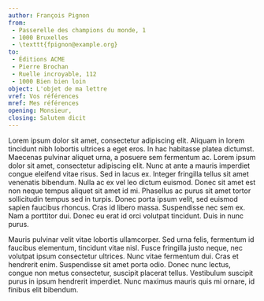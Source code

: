 ```yaml
---
author: François Pignon
from:
 - Passerelle des champions du monde, 1
 - 1000 Bruxelles
 - \texttt{fpignon@example.org}
to: 
 - Éditions ACME
 - Pierre Brochan
 - Ruelle incroyable, 112
 - 1000 Bien bien loin
object: L'objet de ma lettre
vref: Vos références
mref: Mes références
opening: Monsieur,
closing: Salutem dicit   
---
```


Lorem ipsum dolor sit amet, consectetur adipiscing elit. Aliquam in lorem tincidunt nibh lobortis ultrices a eget eros. In hac habitasse platea dictumst. Maecenas pulvinar aliquet urna, a posuere sem fermentum ac. Lorem ipsum dolor sit amet, consectetur adipiscing elit. Nunc at ante a mauris imperdiet congue eleifend vitae risus. Sed in lacus ex. Integer fringilla tellus sit amet venenatis bibendum. Nulla ac ex vel leo dictum euismod. Donec sit amet est non neque tempus aliquet sit amet id mi. Phasellus ac purus sit amet tortor sollicitudin tempus sed in turpis. Donec porta ipsum velit, sed euismod sapien faucibus rhoncus. Cras id libero massa. Suspendisse nec sem ex. Nam a porttitor dui. Donec eu erat id orci volutpat tincidunt. Duis in nunc purus.

Mauris pulvinar velit vitae lobortis ullamcorper. Sed urna felis, fermentum id faucibus elementum, tincidunt vitae nisl. Fusce fringilla justo neque, nec volutpat ipsum consectetur ultrices. Nunc vitae fermentum dui. Cras et hendrerit enim. Suspendisse sit amet porta odio. Donec nunc lectus, congue non metus consectetur, suscipit placerat tellus. Vestibulum suscipit purus in ipsum hendrerit imperdiet. Nunc maximus mauris quis mi ornare, id finibus elit bibendum. 
